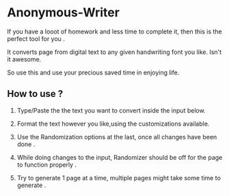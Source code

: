 # Anonymous-Writer

If you have a looot of homework and less time to complete it, then this is the perfect tool for you .

It converts page from digital text to any given handwriting font you like. Isn't it awesome.

So use this and use your precious saved time in enjoying life.

## How to use ?

  1. Type/Paste the the text you want to convert inside the input below.

  2. Format the text however you like,using the customizations available.

  3. Use the Randomization options at the last, once all changes have been done .

  4. While doing changes to the input, Randomizer should be off for the page 
  to function properly .

  5. Try to generate 1 page at a time, multiple pages might take some time to generate .

